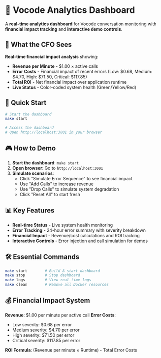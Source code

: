 # 🚀 Vocode Analytics Dashboard

A **real-time analytics dashboard** for Vocode conversation monitoring with **financial impact tracking** and **interactive demo controls**.

## 🎯 What the CFO Sees

**Real-time financial impact analysis** showing:
- **Revenue per Minute** - $1.00 × active calls
- **Error Costs** - Financial impact of recent errors (Low: $0.68, Medium: $4.70, High: $71.50, Critical: $117.85)
- **Total ROI** - Net financial impact over application runtime
- **Live Status** - Color-coded system health (Green/Yellow/Red)

## 🚀 Quick Start

```bash
# Start the dashboard
make start

# Access the dashboard
# Open http://localhost:3001 in your browser
```

## 🎮 How to Demo

1. **Start the dashboard**: `make start`
2. **Open browser**: Go to `http://localhost:3001`
3. **Simulate scenarios**:
   - Click "Simulate Error Sequence" to see financial impact
   - Use "Add Calls" to increase revenue
   - Use "Drop Calls" to simulate system degradation
   - Click "Reset All" to start fresh

## 📊 Key Features

- **Real-time Status** - Live system health monitoring
- **Error Tracking** - 24-hour error summary with severity breakdown
- **Financial Impact** - Revenue/cost calculations and ROI tracking
- **Interactive Controls** - Error injection and call simulation for demos

## 🛠️ Essential Commands

```bash
make start        # Build & start dashboard
make stop         # Stop dashboard
make logs         # View real-time logs
make clean        # Remove all Docker resources
```

## 💰 Financial Impact System

**Revenue**: $1.00 per minute per active call
**Error Costs**:
- Low severity: $0.68 per error
- Medium severity: $4.70 per error  
- High severity: $71.50 per error
- Critical severity: $117.85 per error

**ROI Formula**: (Revenue per minute × Runtime) - Total Error Costs 